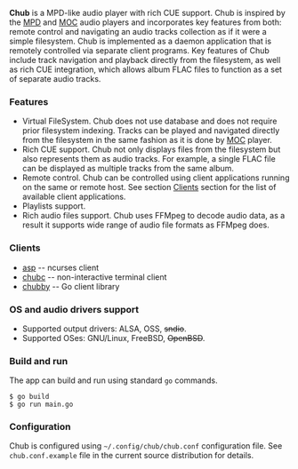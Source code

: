 **Chub** is a MPD-like audio player with rich CUE support.
Chub is inspired by the [MPD](https://www.musicpd.org) and
[MOC](http://moc.daper.net) audio players and incorporates key features from both: remote control and navigating an audio tracks collection as if it were a simple filesystem. Chub is implemented as a daemon application that is remotely controlled via separate client programs. Key features of Chub include track navigation and playback directly from the filesystem, as well as rich CUE integration, which allows album FLAC files to function as a set of separate audio tracks.

### Features
* Virtual FileSystem. Chub does not use database and does not require prior filesystem indexing. Tracks can be played and navigated directly from the filesystem in the same fashion as it is done by [MOC](http://moc.daper.net) player.
* Rich CUE support. Chub not only displays files from the filesystem but also represents them as audio tracks. For example, a single FLAC file can be displayed as multiple tracks from the same album.
* Remote control. Chub can be controlled using client applications running on the same or remote host. See section [Clients](#Clients) section for the list of available client applications.
* Playlists support.
* Rich audio files support. Chub uses FFMpeg to decode audio data, as a result it supports wide range of audio file formats as FFMpeg does.

### Clients
* [asp](https://github.com/vchimishuk/asp) -- ncurses client
* [chubc](https://github.com/vchimishuk/chubc) -- non-interactive terminal client
* [chubby](https://github.com/vchimishuk/chubby) -- Go client library

### OS and audio drivers support
* Supported output drivers: ALSA, OSS, ~~sndio~~.
* Supported OSes: GNU/Linux, FreeBSD, ~~OpenBSD~~.

### Build and run
The app can build and run using standard `go` commands.
```
$ go build
$ go run main.go
```

### Configuration
Chub is configured using `~/.config/chub/chub.conf` configuration file. See `chub.conf.example` file in the current source distribution for details.
